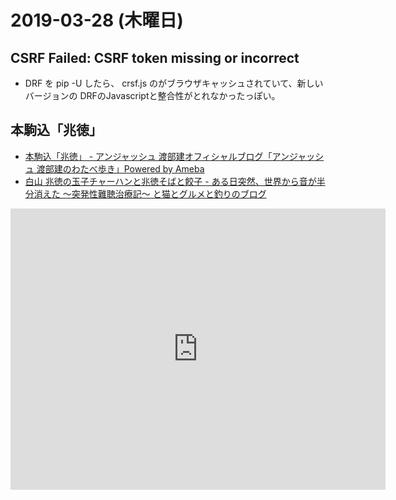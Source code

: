# 2019-03-28 (木曜日)

## CSRF Failed: CSRF token missing or incorrect 

- DRF を pip -U したら、 crsf.js のがブラウザキャッシュされていて、新しいバージョンの DRFのJavascriptと整合性がとれなかったっぽい。

## 本駒込「兆徳」

- [本駒込「兆徳」 - アンジャッシュ 渡部建オフィシャルブログ「アンジャッシュ 渡部建のわたべ歩き」Powered by Ameba](https://ameblo.jp/watabearuki/entry-12289626301.html)
- [白山 兆徳の玉子チャーハンと兆徳そばと餃子 - ある日突然、世界から音が半分消えた 〜突発性難聴治療記〜 と猫とグルメと釣りのブログ](https://ameblo.jp/suddendeafness/entry-12299359698.html)

<iframe src="https://www.google.com/maps/embed?pb=!1m18!1m12!1m3!1d404.892039113758!2d139.7537984138176!3d35.72286596717955!2m3!1f0!2f0!3f0!3m2!1i1024!2i768!4f13.1!3m3!1m2!1s0x0%3A0xcb307509d9b4acaa!2z5Lit6I-vIOWFhuW-sw!5e0!3m2!1sja!2sjp!4v1553742456411" width="600" height="450" frameborder="0" style="border:0" allowfullscreen></iframe>
